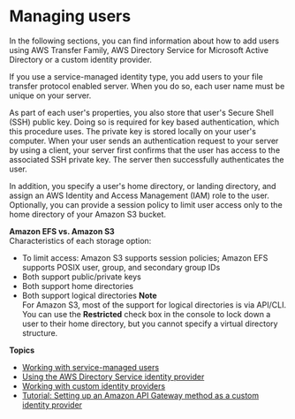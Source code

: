 # Managing users<a name="create-user"></a>

In the following sections, you can find information about how to add users using AWS Transfer Family, AWS Directory Service for Microsoft Active Directory or a custom identity provider\.

If you use a service\-managed identity type, you add users to your file transfer protocol enabled server\. When you do so, each user name must be unique on your server\.

As part of each user's properties, you also store that user's Secure Shell \(SSH\) public key\. Doing so is required for key based authentication, which this procedure uses\. The private key is stored locally on your user's computer\. When your user sends an authentication request to your server by using a client, your server first confirms that the user has access to the associated SSH private key\. The server then successfully authenticates the user\.

In addition, you specify a user's home directory, or landing directory, and assign an AWS Identity and Access Management \(IAM\) role to the user\. Optionally, you can provide a session policy to limit user access only to the home directory of your Amazon S3 bucket\.

**Amazon EFS vs\. Amazon S3**  
Characteristics of each storage option:
+ To limit access: Amazon S3 supports session policies; Amazon EFS supports POSIX user, group, and secondary group IDs
+  Both support public/private keys 
+  Both support home directories 
+  Both support logical directories 
**Note**  
 For Amazon S3, most of the support for logical directories is via API/CLI\. You can use the **Restricted** check box in the console to lock down a user to their home directory, but you cannot specify a virtual directory structure\. 

**Topics**
+ [Working with service\-managed users](service-managed-users.md)
+ [Using the AWS Directory Service identity provider](directory-services-users.md)
+ [Working with custom identity providers](custom-identity-provider-users.md)
+ [Tutorial: Setting up an Amazon API Gateway method as a custom identity provider](gateway-api-tutorial.md)
